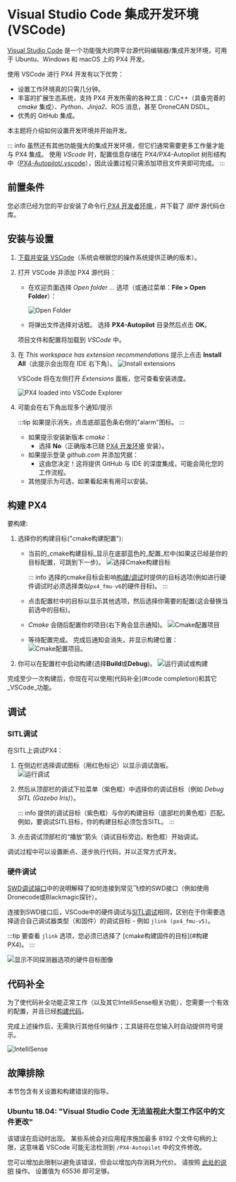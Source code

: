 

# Visual Studio Code 集成开发环境 (VSCode)

[Visual Studio Code](https://code.visualstudio.com/) 是一个功能强大的跨平台源代码编辑器/集成开发环境，可用于 Ubuntu、Windows 和 macOS 上的 PX4 开发。

使用 VSCode 进行 PX4 开发有以下优势：

- 设置工作环境真的只需几分钟。
- 丰富的扩展生态系统，支持 PX4 开发所需的各种工具：C/C++（具备完善的 _cmake_ 集成）、_Python_、_Jinja2_、ROS 消息，甚至 DroneCAN DSDL。
- 优秀的 GitHub 集成。

本主题将介绍如何设置开发环境并开始开发。

::: info
虽然还有其他功能强大的集成开发环境，但它们通常需要更多工作量才能与 PX4 集成。
使用 _VScode_ 时，配置信息存储在 PX4/PX4-Autopilot 树形结构中（[PX4-Autopilot/.vscode](https://github.com/PX4/PX4-Autopilot/tree/main/.vscode)），因此设置过程只需添加项目文件夹即可完成。
:::

## 前置条件

您必须已经为您的平台安装了命令行[ PX4 开发者环境 ]( ../dev_setup/dev_env.md )，并下载了 _固件_ 源代码仓库。

## 安装与设置

1. [下载并安装 VSCode](https://code.visualstudio.com/)（系统会根据您的操作系统提供正确的版本）。
1. 打开 VSCode 并添加 PX4 源代码：

   - 在欢迎页面选择 _Open folder ..._ 选项（或通过菜单：**File > Open Folder**）：

     ![Open Folder](../../assets/toolchain/vscode/welcome_open_folder.jpg)

   - 将弹出文件选择对话框。
     选择 **PX4-Autopilot** 目录然后点击 **OK**。

   项目文件和配置将加载到 _VSCode_ 中。

1. 在 _This workspace has extension recommendations_ 提示上点击 **Install All**（此提示会出现在 IDE 右下角）。
   ![Install extensions](../../assets/toolchain/vscode/prompt_install_extensions.jpg)

   VSCode 将在左侧打开 _Extensions_ 面板，您可查看安装进度。

   ![PX4 loaded into VSCode Explorer](../../assets/toolchain/vscode/installing_extensions.jpg)

1. 可能会在右下角出现多个通知/提示

   :::tip
   如果提示消失，点击底部蓝色条右侧的"alarm"图标。
   :::

   - 如果提示安装新版本 _cmake_：
     - 选择 **No**（正确版本已随 [PX4 开发环境](../dev_setup/dev_env.md) 安装）。
   - 如果提示登录 _github.com_ 并添加凭据：
     - 这由您决定！这将提供 GitHub 与 IDE 的深度集成，可能会简化您的工作流程。
   - 其他提示为可选，如果看起来有用可以安装。 <!-- perhaps add screenshot of these prompts -->

<a id="building"></a>

## 构建 PX4

要构建:

1. 选择你的构建目标("cmake构建配置"):

   - 当前的_cmake构建目标_显示在底部蓝色的_配置_栏中(如果这已经是你的目标配置，可跳到下一步)。
     ![选择Cmake构建目标](../../assets/toolchain/vscode/cmake_build_config.jpg)

     ::: info
     选择的cmake目标会影响[构建/调试](#调试)时提供的目标选项(例如进行硬件调试时必须选择类似`px4_fmu-v6`的硬件目标)。
     :::

   - 点击配置栏中的目标以显示其他选项，然后选择你需要的配置(这会替换当前选中的目标)。
   - _Cmake_ 会随后配置你的项目(右下角会显示通知)。
     ![Cmake配置项目](../../assets/toolchain/vscode/cmake_configuring_project.jpg)
   - 等待配置完成。
     完成后通知会消失，并显示构建位置：
     ![Cmake配置项目](../../assets/toolchain/vscode/cmake_configuring_project_done.jpg)。

1. 你可以在配置栏中启动构建(选择**Build**或**Debug**)。
   ![运行调试或构建](../../assets/toolchain/vscode/run_debug_build.jpg)

完成至少一次构建后，你现在可以使用[代码补全](#code completion)和其它_VSCode_功能。

## 调试

<a id="debugging_sitl"></a>

### SITL调试

在SITL上调试PX4：

1. 在侧边栏选择调试图标（用红色标记）以显示调试面板。  
   ![运行调试](../../assets/toolchain/vscode/vscode_debug.jpg)

1. 然后从顶部栏的调试下拉菜单（紫色框）中选择你的调试目标（例如 _Debug SITL (Gazebo Iris)_）。

   ::: info
   提供的调试目标（紫色框）与你的构建目标（底部栏的黄色框）匹配。  
   例如，要调试SITL目标，你的构建目标必须包含SITL。
   :::

1. 点击调试顶部栏的“播放”箭头（调试目标旁边，粉色框）开始调试。

调试过程中可以设置断点、逐步执行代码，并以正常方式开发。

### 硬件调试

[SWD调试端口](../debug/swd_debug.md)中的说明解释了如何连接到常见飞控的SWD接口（例如使用Dronecode或Blackmagic探针）。

连接到SWD接口后，VSCode中的硬件调试与[SITL调试](#debugging_sitl)相同，区别在于你需要选择适合自己调试器类型（和固件）的调试目标 - 例如 `jlink (px4_fmu-v5)`。

:::tip
要查看 `jlink` 选项，您必须已选择了 [cmake构建固件的目标](#构建 PX4)。
:::

![显示不同探测器选项的硬件目标图像](../../assets/toolchain/vscode/vscode_hardware_debugging_options.png)

<a id="code completion"></a>

## 代码补全

为了使代码补全功能正常工作（以及其它IntelliSense相关功能），您需要一个有效的配置，并且已经[构建代码](#building)。

完成上述操作后，无需执行其他任何操作；工具链将在您输入时自动提供符号提示。

![IntelliSense](../../assets/toolchain/vscode/vscode_intellisense.jpg)

## 故障排除

本节包含有关设置和构建错误的指导。

### Ubuntu 18.04: "Visual Studio Code 无法监视此大型工作区中的文件更改"

该错误在启动时出现。
某些系统会对应用程序施加最多 8192 个文件句柄的上限，这意味着 VSCode 可能无法检测到 `/PX4-Autopilot` 中的文件修改。

您可以增加此限制以避免该错误，但会以增加内存消耗为代价。
请按照 [此处的说明](https://code.visualstudio.com/docs/setup/linux#_visual-studio-code-is-unable-to-watch-for-file-changes-in-this-large-workspace-error-enospc) 操作。
设置值为 65536 即可足够。